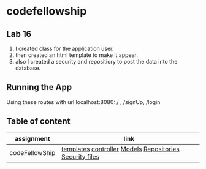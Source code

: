# codefellowship

## Lab 16
1. I created class for the application user.
2. then created an html template to make it appear.
3. also I created a security and repositiory to post the data into the database.

## Running the App

Using these routes with url localhost:8080:
/ , /signUp, /login

## Table of content
assignment     |  link
----------     |    -----------
codeFellowShip |   [templates](src/main/resources) [controller](src/main/java/com/example/codefellowship/Controllers) [Models](src/main/java/com/example/codefellowship/Model) [Repositories](src/main/java/com/example/codefellowship/Repositories) [Security files](src/main/java/com/example/codefellowship/Security)  